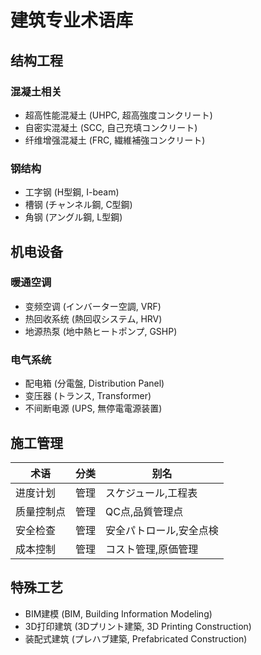 # 建筑专业术语库

## 结构工程

### 混凝土相关
- 超高性能混凝土 (UHPC, 超高強度コンクリート)
- 自密实混凝土 (SCC, 自己充填コンクリート)
- 纤维增强混凝土 (FRC, 繊維補強コンクリート)

### 钢结构
- 工字钢 (H型鋼, I-beam)
- 槽钢 (チャンネル鋼, C型鋼)
- 角钢 (アングル鋼, L型鋼)

## 机电设备

### 暖通空调
- 变频空调 (インバーター空調, VRF)
- 热回收系统 (熱回収システム, HRV)
- 地源热泵 (地中熱ヒートポンプ, GSHP)

### 电气系统
- 配电箱 (分電盤, Distribution Panel)
- 变压器 (トランス, Transformer)
- 不间断电源 (UPS, 無停電電源装置)

## 施工管理

| 术语 | 分类 | 别名 |
|------|------|------|
| 进度计划 | 管理 | スケジュール,工程表 |
| 质量控制点 | 管理 | QC点,品質管理点 |
| 安全检查 | 管理 | 安全パトロール,安全点検 |
| 成本控制 | 管理 | コスト管理,原価管理 |

## 特殊工艺

- BIM建模 (BIM, Building Information Modeling)
- 3D打印建筑 (3Dプリント建築, 3D Printing Construction)
- 装配式建筑 (プレハブ建築, Prefabricated Construction)